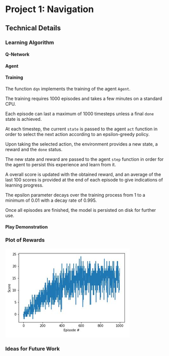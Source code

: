 [//]: # (Image References)

[image1]: https://github.com/schambon77/DRLND-Navigation/blob/master/rewards.JPG "Plot of Rewards"

# Project 1: Navigation

## Technical Details

### Learning Algorithm

#### Q-Network

#### Agent

#### Training

The function `dqn` implements the training of the agent `Agent`.

The training requires 1000 episodes and takes a few minutes on a standard CPU.

Each episode can last a maximum of 1000 timesteps unless a final `done` state is achieved.

At each timestep, the current `state` is passed to the agent `act` function in order to select the next action 
according to an epsilon-greedy policy.

Upon taking the selected action, the environment provides a new state, a reward and the `done` status.

The new state and reward are passed to the agent `step` function in order for the agent to persist this experience
and learn from it.

A overall score is updated with the obtained reward, and an average of the last 100 scores is 
provided at the end of each episode to give indications of learning progress.

The epsilon parameter decays over the training process from 1 to a minimum of 0.01 with a decay rate of 0.995.

Once all episodes are finished, the model is persisted on disk for further use.

#### Play Demonstration



### Plot of Rewards

![Plot of Rewards][image1]

### Ideas for Future Work